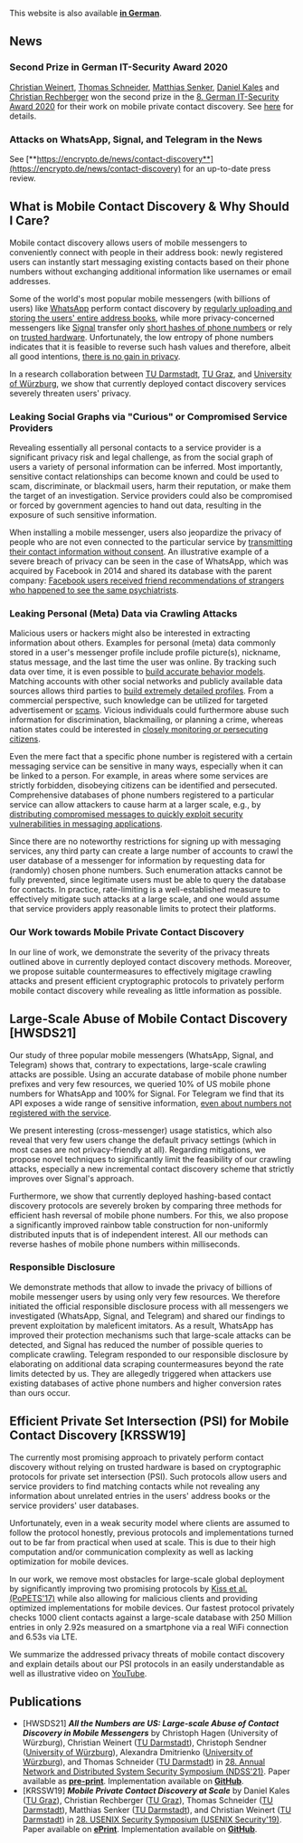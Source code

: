 This website is also available [**in German**](https://contact-discovery.github.io/de/).

## News

### Second Prize in German IT-Security Award 2020

[Christian Weinert](https://encrypto.de/weinert), [Thomas Schneider](https://encrypto.de/schneider), [Matthias Senker](https://www.encrypto.cs.tu-darmstadt.de/home_page/news_feed/news_details_166274.en.jsp), [Daniel Kales](https://daniel.kales.io/) and [Christian Rechberger](https://www.iaik.tugraz.at/person/christian-rechberger/) won the second prize in the [8. German IT-Security Award 2020](https://www.deutscher-it-sicherheitspreis.de/) for their work on mobile private contact discovery.
See [here](https://www.encrypto.cs.tu-darmstadt.de/home_page/news_feed/news_details_222528.en.jsp) for details.

### Attacks on WhatsApp, Signal, and Telegram in the News

See [**https://encrypto.de/news/contact-discovery**](https://encrypto.de/news/contact-discovery) for an up-to-date press review.

## What is Mobile Contact Discovery & Why Should I Care?

Mobile contact discovery allows users of mobile messengers to conveniently connect with people in their address book: newly registered users can instantly start messaging existing contacts based on their phone numbers without exchanging additional information like usernames or email addresses.

Some of the world's most popular mobile messengers (with billions of users) like [WhatsApp](https://www.whatsapp.com/) perform contact discovery by [regularly uploading and storing the users' entire address books](https://www.whatsapp.com/legal/#terms-of-service), while more privacy-concerned messengers like [Signal](https://signal.org/) transfer only [short hashes of phone numbers](https://support.signal.org/hc/en-us/articles/360007061452-Does-Signal-send-my-number-to-my-contacts-) or rely on [trusted hardware](https://signal.org/blog/private-contact-discovery/). Unfortunately, the low entropy of phone numbers indicates that it is feasible to reverse such hash values and therefore, albeit all good intentions, [there is no gain in privacy](https://doi.org/10.18420/sicherheit2018_04).

In a research collaboration between [TU Darmstadt](https://encrypto.de), [TU Graz](https://www.iaik.tugraz.at/), and [University of Würzburg](https://se.informatik.uni-wuerzburg.de/secure-software-systems-group/secure-software-systems-group/), we show that currently deployed contact discovery services severely threaten users' privacy.

### Leaking Social Graphs via "Curious" or Compromised Service Providers

Revealing essentially all personal contacts to a service provider is a significant privacy risk and legal challenge, as from the social graph of users a variety of personal information can be inferred. Most importantly, sensitive contact relationships can become known and could be used to scam, discriminate, or blackmail users, harm their reputation, or make them the target of an investigation. Service providers could also be compromised or forced by government agencies to hand out data, resulting in the exposure of such sensitive information.

When installing a mobile messenger, users also jeopardize the privacy of people who are not even connected to the particular service by [transmitting their contact information without consent](https://guild.co/blog/is-whatsapp-in-breach-of-the-gdpr-a-lawyers-view/). An illustrative
example of a severe breach of privacy can be seen in the case of WhatsApp, which was acquired by Facebook in 2014 and shared its database with the parent company: [Facebook users received friend recommendations of strangers who happened to see the same psychiatrists](https://splinternews.com/facebook-recommended-that-this-psychiatrists-patients-f-1793861472).

### Leaking Personal (Meta) Data via Crawling Attacks

Malicious users or hackers might also be interested in extracting information about others. Examples for personal (meta) data commonly stored in a user's messenger profile include profile picture(s), nickname, status message, and the last time the user was online. By tracking such data over time, it is even possible to [build accurate behavior models](https://onlinestatusmonitor.com/). Matching accounts with other social networks and publicly available data sources allows third parties to [build extremely detailed profiles](https://doi.org/10.1145/2994459.2994471). From a commercial perspective, such knowledge can be utilized for targeted advertisement or [scams](https://www.usenix.org/conference/usenixsecurity19/presentation/tu). Vicious individuals could furthermore abuse such information for discrimination, blackmailing, or planning a crime, whereas nation states could be interested in [closely monitoring or persecuting citizens](https://www.zdnet.com/article/hong-kong-protesters-warn-of-telegram-feature-that-can-disclose-their-identities/).

Even the mere fact that a specific phone number is registered with a certain messaging service can be sensitive in many ways, especially when it can be linked to a person. For example, in areas where some services are strictly forbidden, disobeying citizens can be identified and persecuted. Comprehensive databases of phone numbers registered to a particular service can allow attackers to cause harm at a larger scale, e.g., by [distributing compromised messages to quickly exploit security vulnerabilities in messaging applications](https://www.forbes.com/sites/zakdoffman/2019/11/16/new-whatsapp-threat-confirmed-android-and-ios-users-at-risk-from-malicious-video-files/).

Since there are no noteworthy restrictions for signing up with messaging services, any third party can create a large number of accounts to crawl the user database of a messenger for information by requesting data for (randomly) chosen phone numbers. Such enumeration attacks cannot be fully prevented, since legitimate users must be able to query the database for contacts. In practice, rate-limiting is a well-established measure to effectively mitigate such attacks at a large scale, and one would assume that service providers apply reasonable limits to protect their platforms.

### Our Work towards Mobile **Private** Contact Discovery

In our line of work, we demonstrate the severity of the privacy threats outlined above in currently deployed contact discovery methods. Moreover, we propose suitable countermeasures to effectively migitage crawling attacks and present efficient cryptographic protocols to privately perform mobile contact discovery while revealing as little information as possible.

## Large-Scale Abuse of Mobile Contact Discovery [HWSDS21]

Our study of three popular mobile messengers (WhatsApp, Signal, and Telegram) shows that, contrary to expectations, large-scale crawling attacks are possible. Using an accurate database of mobile phone number prefixes and very few resources, we queried 10% of US mobile phone numbers for WhatsApp and 100% for Signal. For Telegram we find that its API exposes a wide range of sensitive information, [even about numbers not registered with the service](https://core.telegram.org/tdlib/docs/classtd_1_1td__api_1_1imported_contacts.html).

We present interesting (cross-messenger) usage statistics, which also reveal that very few users change the default privacy settings (which in most cases are not privacy-friendly at all). Regarding mitigations, we propose novel techniques to significantly limit the feasibility of our crawling attacks, especially a new incremental contact discovery scheme that strictly improves over Signal's approach.

Furthermore, we show that currently deployed hashing-based contact discovery protocols are severely broken by comparing three methods for efficient hash reversal of mobile phone numbers. For this, we also propose a significantly improved rainbow table construction for non-uniformly distributed inputs that is of independent interest. All our methods can reverse hashes of mobile phone numbers within milliseconds.

### Responsible Disclosure

We demonstrate methods that allow to invade the privacy of billions of mobile messenger users by using only very few resources. We therefore initiated the official responsible disclosure process with all messengers we investigated (WhatsApp, Signal, and Telegram) and shared our findings to prevent exploitation by maleficent imitators.
As a result, WhatsApp has improved their protection mechanisms such that large-scale attacks can be detected, and Signal has reduced the number of possible queries to complicate crawling. Telegram responded to our responsible disclosure by elaborating on additional data scraping countermeasures beyond the rate limits detected by us. They are allegedly triggered when attackers use existing databases of active phone numbers and higher conversion rates than ours occur.

## Efficient Private Set Intersection (PSI) for Mobile Contact Discovery [KRSSW19]

The currently most promising approach to privately perform contact discovery without relying on trusted hardware is based on cryptographic protocols for private set intersection (PSI). Such protocols allow users and service providers to find matching contacts while not revealing any information about unrelated entries in the users' address books or the service providers' user databases.

Unfortunately, even in a weak security model where clients are assumed to follow the protocol honestly, previous protocols and implementations turned out to be far from practical when used at scale. This is due to their high computation and/or communication complexity as well as lacking optimization for mobile devices.

In our work, we remove most obstacles for large-scale global deployment by significantly improving two promising protocols by [Kiss et al. (PoPETS'17)](https://eprint.iacr.org/2017/670) while also allowing for malicious clients and providing optimized implementations for mobile devices. Our fastest protocol privately checks 1000 client contacts against a large-scale database with 250 Million entries in only 2.92s measured on a smartphone via a real WiFi connection and 6.53s via LTE.

We summarize the addressed privacy threats of mobile contact discovery and explain details about our PSI protocols in an easily understandable as well as illustrative video on [YouTube](https://www.youtube.com/watch?v=4vgKHmNaAAw).

## Publications
 * [HWSDS21] **_All the Numbers are US: Large-scale Abuse of Contact Discovery in Mobile Messengers_** by Christoph Hagen (University of Würzburg), Christian Weinert ([TU Darmstadt](https://encrypto.de/weinert)), Christoph Sendner ([University of Würzburg](https://se.informatik.uni-wuerzburg.de/secure-software-systems-group/staff0/christoph-sendner/)), Alexandra Dmitrienko ([University of Würzburg](https://se.informatik.uni-wuerzburg.de/secure-software-systems-group/staff0/alexandra-dmitrienko/)), and Thomas Schneider ([TU Darmstadt](https://encrypto.de/schneider)) in [28. Annual Network and Distributed System Security Symposium (NDSS'21)](https://www.ndss-symposium.org/ndss-2021/). Paper available as **[pre-print](https://encrypto.de/papers/HWSDS21.pdf)**. Implementation available on **[GitHub](https://github.com/contact-discovery)**.
 * [KRSSW19] **_Mobile Private Contact Discovery at Scale_** by Daniel Kales ([TU Graz](https://www.iaik.tugraz.at/person/daniel-kales/)), Christian Rechberger ([TU Graz](https://www.iaik.tugraz.at/person/christian-rechberger/)), Thomas Schneider ([TU Darmstadt](https://www.encrypto.de/schneider)), Matthias Senker ([TU Darmstadt](https://www.encrypto.cs.tu-darmstadt.de/home_page/news_feed/news_details_166274.en.jsp)), and Christian Weinert ([TU Darmstadt](https://www.encrypto.de/weinert)) in [28. USENIX Security Symposium (USENIX Security'19)](https://www.usenix.org/conference/usenixsecurity19). Paper available on **[ePrint](https://eprint.iacr.org/2019/517)**. Implementation available on **[GitHub](https://github.com/contact-discovery)**.
 